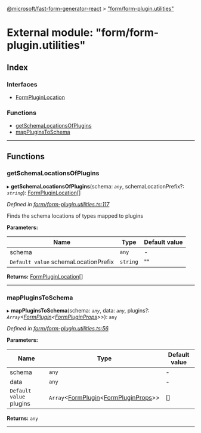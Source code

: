 [@microsoft/fast-form-generator-react](../README.md) > ["form/form-plugin.utilities"](../modules/_form_form_plugin_utilities_.md)

# External module: "form/form-plugin.utilities"

## Index

### Interfaces

* [FormPluginLocation](../interfaces/_form_form_plugin_utilities_.formpluginlocation.md)

### Functions

* [getSchemaLocationsOfPlugins](_form_form_plugin_utilities_.md#getschemalocationsofplugins)
* [mapPluginsToSchema](_form_form_plugin_utilities_.md#mappluginstoschema)

---

## Functions

<a id="getschemalocationsofplugins"></a>

###  getSchemaLocationsOfPlugins

▸ **getSchemaLocationsOfPlugins**(schema: *`any`*, schemaLocationPrefix?: *`string`*): [FormPluginLocation](../interfaces/_form_form_plugin_utilities_.formpluginlocation.md)[]

*Defined in [form/form-plugin.utilities.ts:117](https://github.com/Microsoft/fast-dna/blob/164dd3ca/packages/fast-form-generator-react/src/form/form-plugin.utilities.ts#L117)*

Finds the schema locations of types mapped to plugins

**Parameters:**

| Name | Type | Default value |
| ------ | ------ | ------ |
| schema | `any` | - |
| `Default value` schemaLocationPrefix | `string` | &quot;&quot; |

**Returns:** [FormPluginLocation](../interfaces/_form_form_plugin_utilities_.formpluginlocation.md)[]

___
<a id="mappluginstoschema"></a>

###  mapPluginsToSchema

▸ **mapPluginsToSchema**(schema: *`any`*, data: *`any`*, plugins?: *`Array`<[FormPlugin](../classes/_plugin_.formplugin.md)<[FormPluginProps](../interfaces/_plugin_.formpluginprops.md)>>*): `any`

*Defined in [form/form-plugin.utilities.ts:56](https://github.com/Microsoft/fast-dna/blob/164dd3ca/packages/fast-form-generator-react/src/form/form-plugin.utilities.ts#L56)*

**Parameters:**

| Name | Type | Default value |
| ------ | ------ | ------ |
| schema | `any` | - |
| data | `any` | - |
| `Default value` plugins | `Array`<[FormPlugin](../classes/_plugin_.formplugin.md)<[FormPluginProps](../interfaces/_plugin_.formpluginprops.md)>> |  [] |

**Returns:** `any`

___


